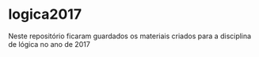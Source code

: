 # logica2017
Neste repositório ficaram guardados os materiais criados para a disciplina de lógica no ano de 2017
